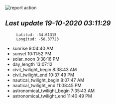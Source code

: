 ![report action](https://github.com/matiasz8/actions-for-reports/workflows/report%20action/badge.svg?branch=develop) 


## *****Last update 19-10-2020 03:11:29*****



		 Latitud: -34.61315
		 Longitud: -58.37723

 - sunrise 	 9:04:40 AM
 - sunset 	 10:11:52 PM
 - solar_noon 	 3:38:16 PM
 - day_length 	 13:07:12
 - civil_twilight_begin 	 8:38:43 AM
 - civil_twilight_end 	 10:37:49 PM
 - nautical_twilight_begin 	 8:07:47 AM
 - nautical_twilight_end 	 11:08:45 PM
 - astronomical_twilight_begin 	 7:35:43 AM
 - astronomical_twilight_end 	 11:40:49 PM
